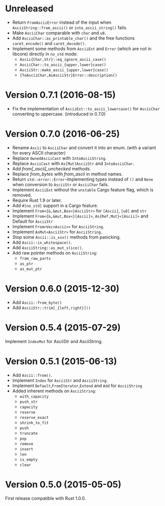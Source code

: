 Unreleased
==========
* Return `FromAsciiError` instead of the input when `AsciiString::from_ascii()` or `into_ascii_string()` fails.
* Make `AsciiChar` comparable with `char` and `u8`.
* Add `AsciiChar::as_printable_char()` and the free functions `caret_encode()` and `caret_decode()`.
* Implement some methods from `AsciiExt` and `Error` (which are not in libcore) directly in `no_std` mode:
  * `Ascii{Char,Str}::eq_ignore_ascii_case()`
  * `AsciiChar::to_ascii_{upper,lower}case()`
  * `AsciiStr::make_ascii_{upper,lower}case()`
  * `{ToAsciiChar,AsAsciiStr}Error::description()`

Version 0.7.1 (2016-08-15)
==========================
* Fix the implementation of `AsciiExt::to_ascii_lowercase()` for `AsciiChar` converting to uppercase. (introduced in 0.7.0)

Version 0.7.0 (2016-06-25)
==========================
* Rename `Ascii` to `AsciiChar` and convert it into an enum.
  (with a variant for every ASCII character)
* Replace `OwnedAsciiCast` with `IntoAsciiString`.
* Replace `AsciiCast` with `As[Mut]AsciiStr` and `IntoAsciiChar`.
* Add *from[_ascii]_unchecked* methods.
* Replace *from_bytes* with *from_ascii* in method names.
* Return `std::error::Error`-implementing types instead of `()` and `None` when
  conversion to `AsciiStr` or `AsciiChar` fails.
* Implement `AsciiExt` without the `unstable` Cargo feature flag, which is removed.
* Require Rust 1.9 or later.
* Add `#[no_std]` support in a Cargo feature.
* Implement `From<{&,&mut,Box<}AsciiStr>` for `[Ascii]`, `[u8]` and `str`
* Implement `From<{&,&mut,Box<}[Ascii]>`, `As{Ref,Mut}<[Ascii]>` and Default for `AsciiStr`
* Implement `From<Vec<Ascii>>` for `AsciiString`.
* Implement `AsMut<AsciiStr>` for `AsciiString`.
* Stop some `Ascii::is_xxx()` methods from panicking.
* Add `Ascii::is_whitespace()`.
* Add `AsciiString::as_mut_slice()`.
* Add raw pointer methods on `AsciiString`:
  * `from_raw_parts`
  * `as_ptr`
  * `as_mut_ptr`

Version 0.6.0 (2015-12-30)
==========================
* Add `Ascii::from_byte()`
* Add `AsciiStr::trim[_{left,right}]()`

Version 0.5.4 (2015-07-29)
==========================
Implement `IndexMut` for AsciiStr and AsciiString.

Version 0.5.1 (2015-06-13)
==========================
* Add `Ascii::from()`.
* Implement `Index` for `AsciiStr` and `AsciiString`.
* Implement `Default`,`FromIterator`,`Extend` and `Add` for `AsciiString`
* Added inherent methods on `AsciiString`:
  * `with_capacity`
  * `push_str`
  * `capacity`
  * `reserve`
  * `reserve_exact`
  * `shrink_to_fit`
  * `push`
  * `truncate`
  * `pop`
  * `remove`
  * `insert`
  * `len`
  * `is_empty`
  * `clear`

Version 0.5.0 (2015-05-05)
==========================
First release compatible with Rust 1.0.0.
